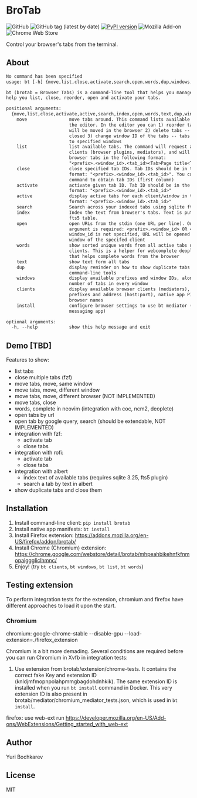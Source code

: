 # BroTab

![GitHub](https://img.shields.io/github/license/balta2ar/brotab)
![GitHub tag (latest by date)](https://img.shields.io/github/v/tag/balta2ar/brotab)
[![PyPI version](https://badge.fury.io/py/brotab.svg)](https://badge.fury.io/py/brotab)
![Mozilla Add-on](https://img.shields.io/amo/v/brotab)
![Chrome Web Store](https://img.shields.io/chrome-web-store/v/mhpeahbikehnfkfnmopaigggliclhmnc)

Control your browser's tabs from the terminal.

## About

```txt
No command has been specified
usage: bt [-h] {move,list,close,activate,search,open,words,dup,windows,clients} ...

bt (brotab = Browser Tabs) is a command-line tool that helps you manage browser tabs. It can
help you list, close, reorder, open and activate your tabs.

positional arguments:
  {move,list,close,activate,active,search,index,open,words,text,dup,windows,clients,install}
    move                move tabs around. This command lists available tabs and runs
                        the editor. In the editor you can 1) reorder tabs -- tabs
                        will be moved in the browser 2) delete tabs -- tabs will be
                        closed 3) change window ID of the tabs -- tabs will be moved
                        to specified windows
    list                list available tabs. The command will request all available
                        clients (browser plugins, mediators), and will display
                        browser tabs in the following format:
                        "<prefix>.<window_id>.<tab_id><Tab>Page title<Tab>URL"
    close               close specified tab IDs. Tab IDs should be in the following
                        format: "<prefix>.<window_id>.<tab_id>". You can use "list"
                        command to obtain tab IDs (first column)
    activate            activate given tab ID. Tab ID should be in the following
                        format: "<prefix>.<window_id>.<tab_id>"
    active              display active tabs for each client/window in the following
                        format: "<prefix>.<window_id>.<tab_id>"
    search              Search across your indexed tabs using sqlite fts5 plugin.
    index               Index the text from browser's tabs. Text is put into sqlite
                        fts5 table.
    open                open URLs from the stdin (one URL per line). One positional
                        argument is required: <prefix>.<window_id> OR <client>. If
                        window_id is not specified, URL will be opened in the active
                        window of the specifed client
    words               show sorted unique words from all active tabs of all
                        clients. This is a helper for webcomplete deoplete plugin
                        that helps complete words from the browser
    text                show text form all tabs
    dup                 display reminder on how to show duplicate tabs using
                        command-line tools
    windows             display available prefixes and window IDs, along with the
                        number of tabs in every window
    clients             display available browser clients (mediators), their
                        prefixes and address (host:port), native app PIDs, and
                        browser names
    install             configure browser settings to use bt mediator (native
                        messaging app)

optional arguments:
  -h, --help            show this help message and exit
```

## Demo [TBD]

Features to show:

* list tabs
* close multiple tabs (fzf)
* move tabs, move, same window
* move tabs, move, different window
* move tabs, move, different browser (NOT IMPLEMENTED)
* move tabs, close
* words, complete in neovim (integration with coc, ncm2, deoplete)
* open tabs by url
* open tab by google query, search (should be extendable, NOT IMPLEMENTED)
* integration with fzf:
  * activate tab
  * close tabs
* integration with rofi:
  * activate tab
  * close tabs
* integration with albert
  * index text of available tabs (requires sqlite 3.25, fts5 plugin)
  * search a tab by text in albert
* show duplicate tabs and close them

## Installation

1. Install command-line client: `pip install brotab`
1. Install native app manifests: `bt install`
1. Install Firefox extension: https://addons.mozilla.org/en-US/firefox/addon/brotab/
1. Install Chrome (Chromium) extension: https://chrome.google.com/webstore/detail/brotab/mhpeahbikehnfkfnmopaigggliclhmnc/
1. Enjoy! (try `bt clients`, `bt windows`, `bt list`, `bt words`)

## Testing extension

To perform integration tests for the extension, chromium and firefox have
different approaches to load it upon the start.

### Chromium

chromium: google-chrome-stable --disable-gpu --load-extension=./firefox_extension

Chromium is a bit more demading. Several conditions are required before you can
run Chromium in Xvfb in integration tests:

1. Use extension from brotab/extension/chrome-tests. It contains the correct
   fake Key and extension ID (knldjmfmopnpolahpmmgbagdohdnhkik). The same
   extension ID is installed when you run `bt install` command in Docker.
   This very extension ID is also present in
   brotab/mediator/chromium_mediator_tests.json, which is used in `bt install`.

firefox: use web-ext run
https://developer.mozilla.org/en-US/Add-ons/WebExtensions/Getting_started_with_web-ext

## Author

Yuri Bochkarev

## License

MIT


